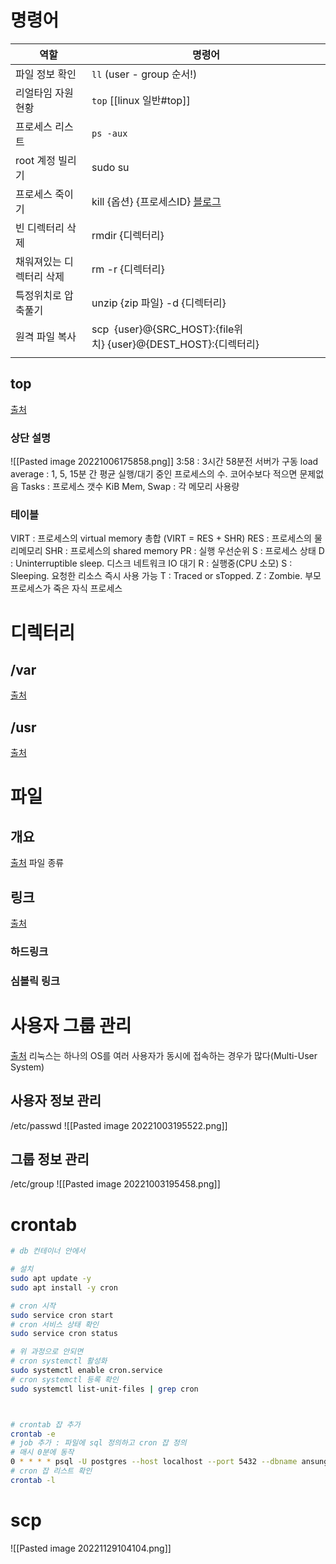 # 명령어
| 역할                     | 명령어                                                                                                 |
| ------------------------ | ------------------------------------------------------------------------------------------------------ |
| 파일 정보 확인           | `ll` (user - group 순서!)                                                                              |
| 리얼타임 자원 현황       | `top`  [[linux 일반#top]]                                                                              |
| 프로세스 리스트          | `ps -aux`                                                                                              |
| root 계정 빌리기         | sudo su                                                                                                |
| 프로세스 죽이기          | kill {옵션} {프로세스ID}  [블로그](https://www.lesstif.com/system-admin/unix-linux-kill-12943674.html) |
| 빈 디렉터리 삭제         | rmdir {디렉터리}                                                                                       |
| 채워져있는 디렉터리 삭제 | rm -r {디렉터리}                                                                                       |
| 특정위치로 압축풀기      | unzip {zip 파일} -d {디렉터리}                                                                         |
| 원격 파일 복사           | scp  {user}@{SRC_HOST}:{file위치} {user}@{DEST_HOST}:{디렉터리}                                        |
|                          |                                                                                                        |
## top
[출처](https://zzsza.github.io/development/2018/07/18/linux-top/)
### 상단 설명
![[Pasted image 20221006175858.png]]
3:58 : 3시간 58분전 서버가 구동
load average : 1, 5, 15분 간 평균 실행/대기 중인 프로세스의 수. 코어수보다 적으면 문제없음
Tasks : 프로세스 갯수
KiB Mem, Swap : 각 메모리 사용량

### 테이블
VIRT : 프로세스의 virtual memory 총합 (VIRT = RES + SHR)
RES : 프로세스의 물리메모리 
SHR : 프로세스의 shared memory
PR : 실행 우선순위
S : 프로세스 상태
	D : Uninterruptible sleep. 디스크 네트워크 IO 대기
	R : 실행중(CPU 소모)
	S : Sleeping. 요청한 리소스 즉시 사용 가능
	T : Traced or sTopped.
	Z : Zombie. 부모 프로세스가 죽은 자식 프로세스

# 디렉터리
## /var 
[출처](https://jadehan.tistory.com/11)

## /usr
[출처](https://jadehan.tistory.com/3?category=836227)

# 파일
## 개요
[출처](https://nerd-mix.tistory.com/28)
파일 종류


## 링크
[출처](https://devkingdom.tistory.com/158)
### 하드링크
### 심볼릭 링크

# 사용자 그룹 관리
[출처](https://www.leafcats.com/132)
리눅스는 하나의 OS를 여러 사용자가 동시에 접속하는 경우가 많다(Multi-User System)
## 사용자 정보 관리
/etc/passwd
![[Pasted image 20221003195522.png]]

## 그룹 정보 관리
/etc/group
![[Pasted image 20221003195458.png]]



# crontab
```bash
# db 컨테이너 안에서

# 설치
sudo apt update -y
sudo apt install -y cron

# cron 시작
sudo service cron start
# cron 서비스 상태 확인
sudo service cron status

# 위 과정으로 안되면
# cron systemctl 활성화 
sudo systemctl enable cron.service 
# cron systemctl 등록 확인 
sudo systemctl list-unit-files | grep cron



# crontab 잡 추가
crontab -e
# job 추가 : 파일에 sql 정의하고 cron 잡 정의
# 매시 0분에 동작
0 * * * * psql -U postgres --host localhost --port 5432 --dbname ansung_relay < /home/delete_data.sql
# cron 잡 리스트 확인
crontab -l
```
# scp
![[Pasted image 20221129104104.png]]
